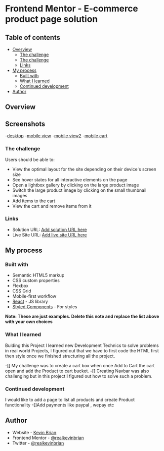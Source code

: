 # Frontend Mentor - E-commerce product page solution

## Table of contents

- [Overview](#overview)
  - [The challenge](#the-challenge)
  - [The challenge](#screenshots)
  - [Links](#links)
- [My process](#my-process)
  - [Built with](#built-with)
  - [What I learned](#what-i-learned)
  - [Continued development](#continued-development)
- [Author](#author)

## Overview

## Screenshots

-[desktop](ScreenShots/screenshot1.png) 
-[mobile view](ScreenShots/screenshot2.png)
-[mobile view2](ScreenShots/screenshot3.png)
-[mobile cart](ScreenShots/screenshot4.png)

### The challenge

Users should be able to:

- View the optimal layout for the site depending on their device's screen size
- See hover states for all interactive elements on the page
- Open a lightbox gallery by clicking on the large product image
- Switch the large product image by clicking on the small thumbnail images
- Add items to the cart
- View the cart and remove items from it

### Links

- Solution URL: [Add solution URL here](https://your-solution-url.com)
- Live Site URL: [Add live site URL here](https://your-live-site-url.com)

## My process

### Built with

- Semantic HTML5 markup
- CSS custom properties
- Flexbox
- CSS Grid
- Mobile-first workflow
- [React](https://reactjs.org/) - JS library
- [Styled Components](https://styled-components.com/) - For styles

**Note: These are just examples. Delete this note and replace the list above with your own choices**

### What I learned

Bulding this Project I learned new Development Technics to solve problems in real world Projects,
I figured out that we have to first code the HTML first then style once we finished structuring all the project.

-[] My challenge was to create a cart box when once Add to Cart the cart open and add the Product to cart bucket.
-[] Creating Navbar was also challenging but in this project I figured out how to solve such a problem.


### Continued development

I would like to add a page to list all products and create Product functionality
-[]Add payments like paypal , wepay etc

## Author

- Website - [Kevin Brian](https://realkevinbrian.netlify.app)
- Frontend Mentor - [@realkevinbrian](https://www.frontendmentor.io/profile/realkevinbrian)
- Twitter - [@realkevinbrian](https://www.twitter.com/realkevinbrian)


